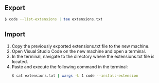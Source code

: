 ## Export

```bash
$ code --list-extensions | tee extensions.txt
```

## Import

1. Copy the previously exported extensions.txt file to the new machine.
2. Open Visual Studio Code on the new machine and open a terminal.
3. In the terminal, navigate to the directory where the extensions.txt file is located.
4. Paste and execute the following command in the terminal:
   ```bash
   $ cat extensions.txt | xargs -L 1 code --install-extension
   ```
